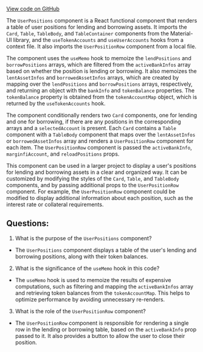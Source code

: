 [View code on GitHub](https://github.com/mrgnlabs/mrgn-ts/apps/marginfi-v2-ui/src/components/UserPositions/UserPositions.tsx)

The `UserPositions` component is a React functional component that renders a table of user positions for lending and borrowing assets. It imports the `Card`, `Table`, `TableBody`, and `TableContainer` components from the Material-UI library, and the `useTokenAccounts` and `useUserAccounts` hooks from a context file. It also imports the `UserPositionRow` component from a local file.

The component uses the `useMemo` hook to memoize the `lendPositions` and `borrowPositions` arrays, which are filtered from the `activeBankInfos` array based on whether the position is lending or borrowing. It also memoizes the `lentAssetInfos` and `borrowedAssetInfos` arrays, which are created by mapping over the `lendPositions` and `borrowPositions` arrays, respectively, and returning an object with the `bankInfo` and `tokenBalance` properties. The `tokenBalance` property is obtained from the `tokenAccountMap` object, which is returned by the `useTokenAccounts` hook.

The component conditionally renders two `Card` components, one for lending and one for borrowing, if there are any positions in the corresponding arrays and a `selectedAccount` is present. Each `Card` contains a `Table` component with a `TableBody` component that maps over the `lentAssetInfos` or `borrowedAssetInfos` array and renders a `UserPositionRow` component for each item. The `UserPositionRow` component is passed the `activeBankInfo`, `marginfiAccount`, and `reloadPositions` props.

This component can be used in a larger project to display a user's positions for lending and borrowing assets in a clear and organized way. It can be customized by modifying the styles of the `Card`, `Table`, and `TableBody` components, and by passing additional props to the `UserPositionRow` component. For example, the `UserPositionRow` component could be modified to display additional information about each position, such as the interest rate or collateral requirements.
## Questions: 
 1. What is the purpose of the `UserPositions` component?
- The `UserPositions` component displays a table of the user's lending and borrowing positions, along with their token balances.

2. What is the significance of the `useMemo` hook in this code?
- The `useMemo` hook is used to memoize the results of expensive computations, such as filtering and mapping the `activeBankInfos` array and retrieving token balances from the `tokenAccountMap`. This helps to optimize performance by avoiding unnecessary re-renders.

3. What is the role of the `UserPositionRow` component?
- The `UserPositionRow` component is responsible for rendering a single row in the lending or borrowing table, based on the `activeBankInfo` prop passed to it. It also provides a button to allow the user to close their position.